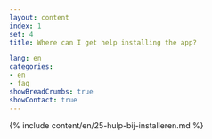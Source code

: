 ```yaml
---
layout: content
index: 1
set: 4
title: Where can I get help installing the app?

lang: en
categories:
- en
- faq
showBreadCrumbs: true
showContact: true
---
```

{% include content/en/25-hulp-bij-installeren.md %}
